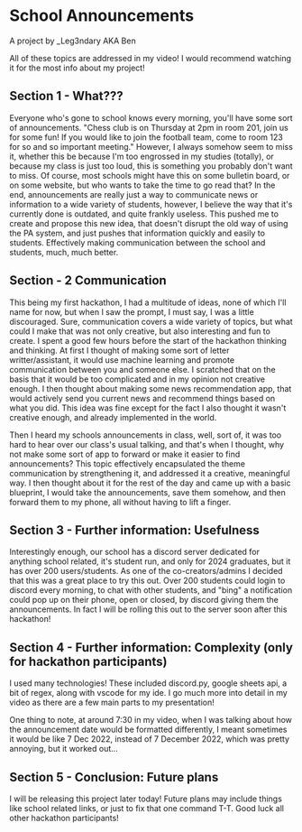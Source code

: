 # School Announcements

A project by _Leg3ndary AKA Ben

All of these topics are addressed in my video! I would recommend watching it for the most info about my project!

## Section 1 - What???

Everyone who's gone to school knows every morning, you'll have some sort of announcements. "Chess club is on Thursday at 2pm in room 201, join us for some fun! If you would like to join the football team, come to room 123 for so and so important meeting." However, I always somehow seem to miss it, whether this be because I'm too engrossed in my studies (totally), or because my class is just too loud, this is something you probably don't want to miss. Of course, most schools might have this on some bulletin board, or on some website, but who wants to take the time to go read that? In the end, announcements are really just a way to communicate news or information to a wide variety of students, however, I believe the way that it's currently done is outdated, and quite frankly useless. This pushed me to create and propose this new idea, that doesn't disrupt the old way of using the PA system, and just pushes that information quickly and easily to students. Effectively making communication between the school and students, much, much better.

## Section - 2 Communication

This being my first hackathon, I had a multitude of ideas, none of which I'll name for now, but when I saw the prompt, I must say, I was a little discouraged. Sure, communication covers a wide variety of topics, but what could I make that was not only creative, but also interesting and fun to create. I spent a good few hours before the start of the hackathon thinking and thinking. At first I thought of making some sort of letter writter/assistant, it would use machine learning and promote communication between you and someone else. I scratched that on the basis that it would be too complicated and in my opinion not creative enough. I then thought about making some news recommendation app, that would actively send you current news and recommend things based on what you did. This idea was fine except for the fact I also thought it wasn't creative enough, and already implemented in the world. 

Then I heard my schools announcements in class, well, sort of, it was too hard to hear over our class's usual talking, and that's when I thought, why not make some sort of app to forward or make it easier to find announcements? This topic effectively encapsulated the theme communication by strengthening it, and addressed it a creative, meaningful way. I then thought about it for the rest of the day and came up with a basic blueprint, I would take the announcements, save them somehow, and then forward them to my phone, all without having to lift a finger.

## Section 3 - Further information: Usefulness

Interestingly enough, our school has a discord server dedicated for anything school related, it's student run, and only for 2024 graduates, but it has over 200 users/students. As one of the co-creators/admins I decided that this was a great place to try this out. Over 200 students could login to discord every morning, to chat with other students, and "bing" a notification could pop up on their phone, open or closed, by discord giving them the announcements. In fact I will be rolling this out to the server soon after this hackathon!

## Section 4 - Further information: Complexity (only for hackathon participants)

I used many technologies! These included discord.py, google sheets api, a bit of regex, along with vscode for my ide. I go much more into detail in my video as there are a few main parts to my presentation!

One thing to note, at around 7:30 in my video, when I was talking about how the announcement date would be formatted differently, I meant sometimes it would be like 7 Dec 2022, instead of 7 December 2022, which was pretty annoying, but it worked out...

## Section 5 - Conclusion: Future plans

I will be releasing this project later today! Future plans may include things like school related links, or just to fix that one command T-T. Good luck all other hackathon participants!